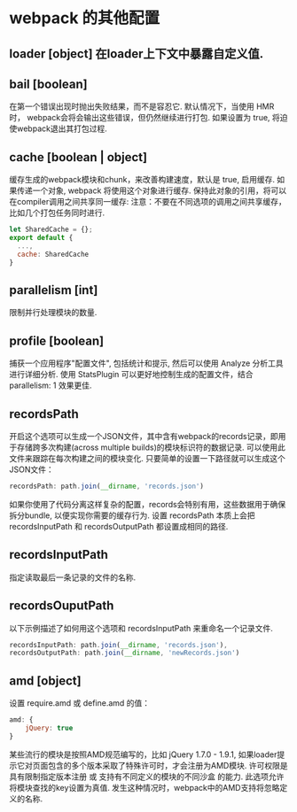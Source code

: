 # webpack 的其他配置
## loader [object] 在loader上下文中暴露自定义值.

## bail [boolean]
在第一个错误出现时抛出失败结果，而不是容忍它. 默认情况下，当使用 HMR 时， webpack会将会输出这些错误，但仍然继续进行打包.
如果设置为 true, 将迫使webpack退出其打包过程.

## cache [boolean | object]
缓存生成的webpack模块和chunk，来改善构建速度，默认是 true, 启用缓存.
如果传递一个对象, webpack 将使用这个对象进行缓存. 保持此对象的引用，将可以在compiler调用之间共享同一缓存:
注意：不要在不同选项的调用之间共享缓存，比如几个打包任务同时进行.
```js
let SharedCache = {};
export default {
  ...,
  cache: SharedCache
}
```
## parallelism [int]
限制并行处理模块的数量.

## profile [boolean]
捕获一个应用程序"配置文件", 包括统计和提示, 然后可以使用 Analyze 分析工具进行详细分析.
使用 StatsPlugin 可以更好地控制生成的配置文件，结合 parallelism: 1 效果更佳.

## recordsPath
开启这个选项可以生成一个JSON文件，其中含有webpack的records记录，即用于存储跨多次构建(across multiple builds)的模块标识符的数据记录. 可以使用此文件来跟踪在每次构建之间的模块变化. 只要简单的设置一下路径就可以生成这个JSON文件：
```js
recordsPath: path.join(__dirname, 'records.json')
```
如果你使用了代码分离这样复杂的配置，records会特别有用，这些数据用于确保拆分bundle, 以便实现你需要的缓存行为.
设置 recordsPath 本质上会把 recordsInputPath 和 recordsOutputPath 都设置成相同的路径. 
## recordsInputPath
指定读取最后一条记录的文件的名称.
## recordsOuputPath
以下示例描述了如何用这个选项和 recordsInputPath 来重命名一个记录文件.
```js
recordsInputPath: path.join(__dirname, 'records.json'),
recordsOutputPath: path.join(__dirname, 'newRecords.json')
```

## amd [object]
设置 require.amd 或 define.amd 的值：
```js
amd: {
    jQuery: true
}
```
某些流行的模块是按照AMD规范编写的，比如 jQuery 1.7.0 - 1.9.1, 如果loader提示它对页面包含的多个版本采取了特殊许可时，才会注册为AMD模块.
许可权限是具有限制指定版本注册 或 支持有不同定义的模块的不同沙盒 的能力.
此选项允许将模块查找的key设置为真值. 发生这种情况时，webpack中的AMD支持将忽略定义的名称.